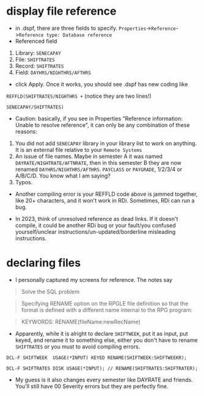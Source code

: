 # display file reference
- in .dspf, there are three fields to specify. ```Properties```->```Reference```->```Reference type: Database reference```
- Referenced field
1. Library: ```SENECAPAY```
2. File: ```SHIFTRATES```
3. Record: ```SHIFTRATES```
4. Field: ```DAYHRS/NIGHTHRS/AFTHRS```
- click Apply. Once it works, you should see .dspf has new coding like 

```REFFLD(SHIFTRATES/NIGHTHRS +``` (notice they are two lines!)

```SENECAPAY/SHIFTRATES)```

- Caution: basically, if you see in Properties "Reference information: Unable to resolve reference", it can only be any combination of these reasons:
1. You did not add ```SENECAPAY``` library in your library list to work on anything. It is an external file relative to your ```Remote Systems```
2. An issue of file names. Maybe in semester A it was named ```DAYRATE/NIGHTRATE/AFTNRATE```, then in this semester B they are now renamed ```DAYHRS/NIGHTHRS/AFTHRS```. ```PAYCLASS``` or ```PAYGRADE```, 1/2/3/4 or A/B/C/D. You know what I am saying?
3. Typos.

- Another compiling error is your REFFLD code above is jammed together, like 20+ characters, and it won't work in RDi. Sometimes, RDi can run a bug.

- In 2023, think of unresolved reference as dead links. If it doesn't compile, it could be another RDi bug or your fault/you confused yourself/unclear instructions/un-updated/borderline misleading instructions.

# declaring files
- I personally captured my screens for reference. The notes say
> Solve the SQL problem

> Specifying RENAME option on the RPGLE file definition so that the format is defined with a different name internal to the RPG program:

> KEYWORDS: RENAME(fileName:newRecName)

- Apparently, while it is alright to declare ```SHIFTWEEK```, put it as input, put keyed, and rename it to something else, either you don't have to rename ```SHIFTRATES``` or you must to avoid compiling errors.

```DCL-F SHIFTWEEK  USAGE(*INPUT) KEYED RENAME(SHIFTWEEK:SHIFTWEEKR);```

```DCL-F SHIFTRATES DISK USAGE(*INPUT); // RENAME(SHIFTRATES:SHIFTRATER);```

- My guess is it also changes every semester like DAYRATE and friends. You'll still have 00 Severity errors but they are perfectly fine.
